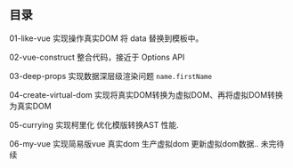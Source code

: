 ## 目录

01-like-vue 实现操作真实DOM 将 data 替换到模板中。

02-vue-construct 整合代码，接近于 Options API

03-deep-props 实现数据深层级渲染问题 `name.firstName`

04-create-virtual-dom 实现将真实DOM转换为虚拟DOM、再将虚拟DOM转换为真实DOM

05-currying 实现柯里化 优化模版转换AST 性能.

06-my-vue 实现简易版vue 真实dom 生产虚拟dom 更新虚拟dom数据.. 未完待续